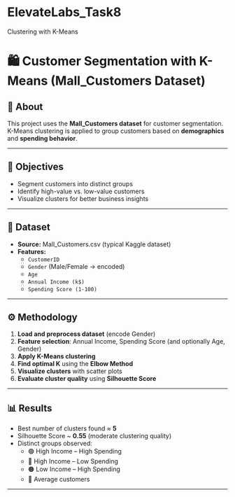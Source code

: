 # ElevateLabs_Task8
Clustering with K-Means
# 🛍 Customer Segmentation with K-Means (Mall_Customers Dataset)

## 📖 About
This project uses the **Mall_Customers dataset** for customer segmentation.  
K-Means clustering is applied to group customers based on **demographics** and **spending behavior**.  

---

## 🎯 Objectives
- Segment customers into distinct groups  
- Identify high-value vs. low-value customers  
- Visualize clusters for better business insights  

---

## 📂 Dataset
- **Source:** Mall_Customers.csv (typical Kaggle dataset)  
- **Features:**
  - `CustomerID`  
  - `Gender` (Male/Female → encoded)  
  - `Age`  
  - `Annual Income (k$)`  
  - `Spending Score (1-100)`  

---

## ⚙️ Methodology
1. **Load and preprocess dataset** (encode Gender)  
2. **Feature selection**: Annual Income, Spending Score (and optionally Age, Gender)  
3. **Apply K-Means clustering**  
4. **Find optimal K** using the **Elbow Method**  
5. **Visualize clusters** with scatter plots  
6. **Evaluate cluster quality** using **Silhouette Score**  

---

## 📊 Results
- Best number of clusters found ≈ **5**  
- Silhouette Score ~ **0.55** (moderate clustering quality)  
- Distinct groups observed:  
  - 🟢 High Income – High Spending  
  - 🔵 High Income – Low Spending  
  - 🟠 Low Income – High Spending  
  - 🔴 Average customers  

---
